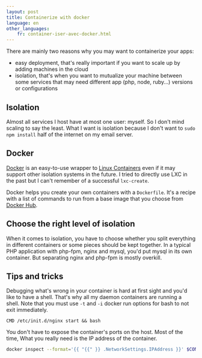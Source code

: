 ```yaml
---
layout: post
title: Containerize with docker
language: en
other_languages:
    fr: container-iser-avec-docker.html
---
```


There are mainly two reasons why you may want to containerize your apps:

* easy deployment, that's really important if you want to scale up by adding machines in the cloud
* isolation, that's when you want to mutualize your machine between some services that may need different app (php, node, ruby...) versions or configurations

## Isolation

Almost all services I host have at most one user: myself. So I don't mind scaling to say the least. What I want is isolation because I don't want to `sudo npm install` half of the internet on my email server.

## Docker

[Docker](https://www.docker.com/whatisdocker/) is an easy-to-use wrapper to [Linux Containers](http://en.wikipedia.org/wiki/LXC) even if it may support other isolation systems in the future.
I tried to directly use LXC in the past but I can't remember of a successful `lxc-create`.

Docker helps you create your own containers with a `Dockerfile`. It's a recipe with a list of commands to run from a base image that you choose from [Docker Hub](https://registry.hub.docker.com/).

## Choose the right level of isolation

When it comes to isolation, you have to choose whether you split everything in different containers or some pieces should be kept together.
In a typical PHP application with php-fpm, nginx and mysql, you'd put mysql in its own container. But separating nginx and php-fpm is mostly overkill.

## Tips and tricks

Debugging what's wrong in your container is hard at first sight and you'd like to have a shell. That's why all my daemon containers are running a shell. Note that you must use `-t` and `-i` docker run options for bash to not exit immediately.

~~~
CMD /etc/init.d/nginx start && bash
~~~

You don't have to expose the container's ports on the host. Most of the time, What you really need is the IP address of the container.

~~~sh
docker inspect --format='{{ "{{" }} .NetworkSettings.IPAddress }}' $CONTAINER
~~~

